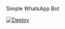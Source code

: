 Simple WhatsApp Bot

[![Deploy](https://www.herokucdn.com/deploy/button.svg)](https://heroku.com/deploy?template=aq)
